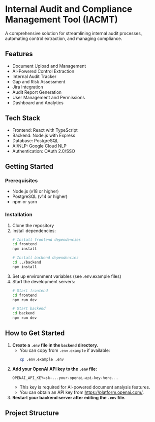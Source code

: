 # Internal Audit and Compliance Management Tool (IACMT)

A comprehensive solution for streamlining internal audit processes, automating control extraction, and managing compliance.

## Features

- Document Upload and Management
- AI-Powered Control Extraction
- Internal Audit Tracker
- Gap and Risk Assessment
- Jira Integration
- Audit Report Generation
- User Management and Permissions
- Dashboard and Analytics

## Tech Stack

- Frontend: React with TypeScript
- Backend: Node.js with Express
- Database: PostgreSQL
- AI/NLP: Google Cloud NLP
- Authentication: OAuth 2.0/SSO

## Getting Started

### Prerequisites

- Node.js (v18 or higher)
- PostgreSQL (v14 or higher)
- npm or yarn

### Installation

1. Clone the repository
2. Install dependencies:
   ```bash
   # Install frontend dependencies
   cd frontend
   npm install

   # Install backend dependencies
   cd ../backend
   npm install
   ```
3. Set up environment variables (see .env.example files)
4. Start the development servers:
   ```bash
   # Start frontend
   cd frontend
   npm run dev

   # Start backend
   cd backend
   npm run dev
   ```

## How to Get Started

1. **Create a `.env` file in the `backend` directory.**
   - You can copy from `.env.example` if available:
     ```bash
     cp .env.example .env
     ```
2. **Add your OpenAI API key to the `.env` file:**
   ```env
   OPENAI_API_KEY=sk-...your-openai-api-key-here...
   ```
   - This key is required for AI-powered document analysis features.
   - You can obtain an API key from https://platform.openai.com/.
3. **Restart your backend server after editing the `.env` file.**

## Project Structure 